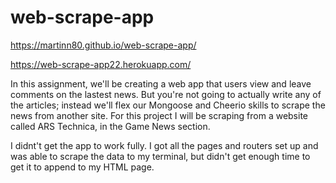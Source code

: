 # web-scrape-app
https://martinn80.github.io/web-scrape-app/

https://web-scrape-app22.herokuapp.com/

In this assignment, we'll be creating a web app that users view and leave comments on the lastest news. But you're not going to actually write any of the articles; instead we'll flex our Mongoose and Cheerio skills to scrape the news from another site. For this project I will be scraping from a website called ARS Technica, in the Game News section.

I didnt't get the app to work fully. I got all the pages and routers set up and was able to scrape the data to my terminal, but didn't get enough time to get it to append to my HTML page.
